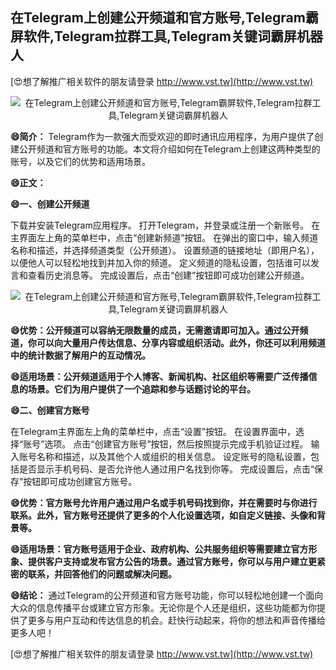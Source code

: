 ## **在Telegram上创建公开频道和官方账号,Telegram霸屏软件,Telegram拉群工具,Telegram关键词霸屏机器人**

[😍想了解推广相关软件的朋友请登录 http://www.vst.tw](http://www.vst.tw)

 <center><img src="https://vst.tw/MP4/tuiguang/png/8.png" alt="在Telegram上创建公开频道和官方账号,Telegram霸屏软件,Telegram拉群工具,Telegram关键词霸屏机器人"></center>

**😄简介：**
Telegram作为一款强大而受欢迎的即时通讯应用程序，为用户提供了创建公开频道和官方账号的功能。本文将介绍如何在Telegram上创建这两种类型的账号，以及它们的优势和适用场景。

**😄正文：**

**😄一、创建公开频道**

下载并安装Telegram应用程序。
打开Telegram，并登录或注册一个新账号。
在主界面左上角的菜单栏中，点击“创建新频道”按钮。
在弹出的窗口中，输入频道名称和描述，并选择频道类型（公开频道）。
设置频道的链接地址（即用户名），以便他人可以轻松地找到并加入你的频道。
定义频道的隐私设置，包括谁可以发言和查看历史消息等。
完成设置后，点击“创建”按钮即可成功创建公开频道。

 <center><img src="https://vst.tw/MP4/tuiguang/png/1.png" alt="在Telegram上创建公开频道和官方账号,Telegram霸屏软件,Telegram拉群工具,Telegram关键词霸屏机器人"></center>

**😄优势：公开频道可以容纳无限数量的成员，无需邀请即可加入。通过公开频道，你可以向大量用户传达信息、分享内容或组织活动。此外，你还可以利用频道中的统计数据了解用户的互动情况。**

**😄适用场景：公开频道适用于个人博客、新闻机构、社区组织等需要广泛传播信息的场景。它们为用户提供了一个追踪和参与话题讨论的平台。**

**😄二、创建官方账号**

在Telegram主界面左上角的菜单栏中，点击“设置”按钮。
在设置界面中，选择“账号”选项。
点击“创建官方账号”按钮，然后按照提示完成手机验证过程。
输入账号名称和描述，以及其他个人或组织的相关信息。
设定账号的隐私设置，包括是否显示手机号码、是否允许他人通过用户名找到你等。
完成设置后，点击“保存”按钮即可成功创建官方账号。

**😄优势：官方账号允许用户通过用户名或手机号码找到你，并在需要时与你进行联系。此外，官方账号还提供了更多的个人化设置选项，如自定义链接、头像和背景等。**

**😄适用场景：官方账号适用于企业、政府机构、公共服务组织等需要建立官方形象、提供客户支持或发布官方公告的场景。通过官方账号，你可以与用户建立更紧密的联系，并回答他们的问题或解决问题。**

**😄结论：**
通过Telegram的公开频道和官方账号功能，你可以轻松地创建一个面向大众的信息传播平台或建立官方形象。无论你是个人还是组织，这些功能都为你提供了更多与用户互动和传达信息的机会。赶快行动起来，将你的想法和声音传播给更多人吧！

[😍想了解推广相关软件的朋友请登录 http://www.vst.tw](http://www.vst.tw)




